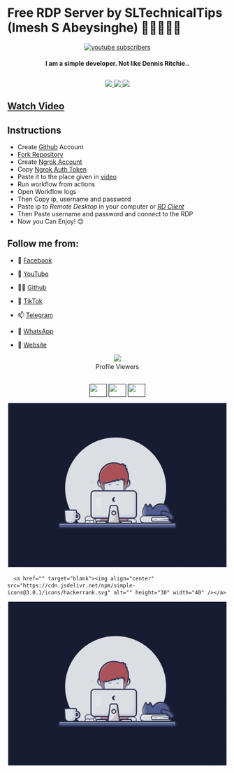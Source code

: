 # Free RDP Server by SLTechnicalTips (Imesh S Abeysinghe) 🎩🔨👮🏻‍♂️

<p align="center">
  <a href="https://youtube.com/@Imesh.S.Abeysinghe?sub_confirmation=1">
    <img alt="youtube subscribers" title="Subscribe to my YouTube channel" src="https://custom-icon-badges.herokuapp.com/youtube/channel/subscribers/UCYpzhRBGT4x3avaE3DR5_jA?color=%23E05D44&label=SUBSCRIBE&logo=video&logoColor=white&style=for-the-badge&labelColor=CE4630"/></a> 

<h4 align="center">I am a simple developer. Not like Dennis Ritchie..</h3>

##
<p align="center">
  <a href="https://github.com/SLTechnicalTips/RDP">
    <img src="https://komarev.com/ghpvc/?username=SLTechnicalTips&label=Profile%20views&color=ff69b4&label=Profile+Views&style=plastic">

  </a>
  <a href="https://github.com/SLTechnicalTips/RDP?tab=stars">
    <img src="https://img.shields.io/github/stars/SLTechnicalTips?color=ff69b4&label=Stars&style=plastic">

  </a>
  <a href="https://github.com/SLTechnicalTips?tab=followers">
    <img src="https://img.shields.io/github/followers/SLTechnicalTips?color=ff69b4&label=Followers&style=plastic">

  </a>
</p>

## [Watch Video](youtu.be/jshsha)

## Instructions

- Create [Github](https://github.com/signup) Account
- [Fork Repository](https://github.com/SLTechnicalTips/RDP)
- Create [Ngrok Account](https://dashboard.ngrok.com/signup)
- Copy [Ngrok Auth Token](https://dashboard.ngrok.com/get-started/your-authtoken)
- Paste it to the place given in [video](youtu.be/hhhh)
- Run workflow from actions
- Open Workflow logs
- Then Copy ip, username and password
- Paste ip to *Remote Desktop* in your computer or [*RD Client*](https://play.google.com/store/apps/details?id=com.microsoft.rdc.androidx)
- Then Paste username and password and connect to the RDP
- Now you Can Enjoy! 😊


## Follow me from: 

- 🔭 [Facebook](https://www.facebook.com/Imesh.S.Abeysinghe)

- 🌱 [YouTube](https://youtube.com/@Imesh.S.Abeysinghe?sub_confirmation=1)

- 👨‍💻 [Github](https://github.com/SLTechnicalTips/)

- 🐳 [TikTok](https://tiktok.com/@Imesh_S_Abeysinghe)

- 📫 [Telegram](https://t.me/@Imesh_S_Abeysinghe)

- 👨‍ [WhatsApp](https://wa.me/94770025374?text=I'm+from+Github)

- 💫 [Website](http://sltechnicaltips.github.io/)


<div align="center"><img src="https://profile-counter.glitch.me/SLTechnicalTips/count.svg" /><br>Profile Viewers</div>
<br>

<p align="center">
  <a href="" target="white"><img align="center" src="https://cdn.jsdelivr.net/npm/simple-icons@3.0.1/icons/codepen.svg" alt="" height="30" width="40" /></a>
  <a href="" target="blank"><img align="center" src="https://cdn.jsdelivr.net/npm/simple-icons@3.0.1/icons/dev-dot-to.svg" alt="" height="30" width="40" /></a>
  <a href="" target="blank"><img align="center" src="https://cdn.jsdelivr.net/npm/simple-icons@3.0.1/icons/hackerrank.svg" alt="" height="30" width="40" /></a>
</p>
   <p align='center'>
   <a href="https://youtube.com/@Imesh.S.Abeysinghe?sub_confirmation=1" alt="made-with-python"> <img src="https://github.com/devSouvik/devSouvik/blob/master/gif2.gif.gif"width="500" /> </a>
</p>

      <a href="" target="blank"><img align="center" src="https://cdn.jsdelivr.net/npm/simple-icons@3.0.1/icons/hackerrank.svg" alt="" height="30" width="40" /></a>
</p>
   <p align='center'>
   <a href="https://youtube.com/@Imesh.S.Abeysinghe?sub_confirmation=1" alt="made-with-python"> <img src="https://github.com/devSouvik/devSouvik/blob/master/gif2.gif.gif"width="500" /> </a>
</p>

    
